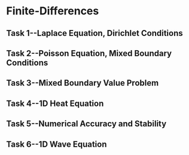 # Finite-Differences

## Task 1--Laplace Equation, Dirichlet Conditions

## Task 2--Poisson Equation, Mixed Boundary Conditions

## Task 3--Mixed Boundary Value Problem

## Task 4--1D Heat Equation

## Task 5--Numerical Accuracy and Stability

## Task 6--1D Wave Equation
